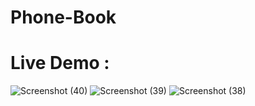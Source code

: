 # Phone-Book

# Live Demo : 

![Screenshot (40)](https://user-images.githubusercontent.com/116202175/235372429-cf82185d-2571-4198-a967-208607fc3882.png) 
![Screenshot (39)](https://user-images.githubusercontent.com/116202175/235372424-117848ca-7b4d-4902-b512-9475d7d7d55d.png)
![Screenshot (38)](https://user-images.githubusercontent.com/116202175/235372416-1dbbc254-0908-443e-a826-3b2e66292c43.png)
